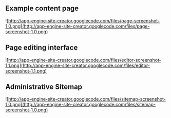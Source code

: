## Example content page ##

![http://app-engine-site-creator.googlecode.com/files/page-screenshot-1.0.png](http://app-engine-site-creator.googlecode.com/files/page-screenshot-1.0.png)

## Page editing interface ##

![http://app-engine-site-creator.googlecode.com/files/editor-screenshot-1.1.png](http://app-engine-site-creator.googlecode.com/files/editor-screenshot-1.1.png)

## Administrative Sitemap ##

![http://app-engine-site-creator.googlecode.com/files/sitemap-screenshot-1.0.png](http://app-engine-site-creator.googlecode.com/files/sitemap-screenshot-1.0.png)